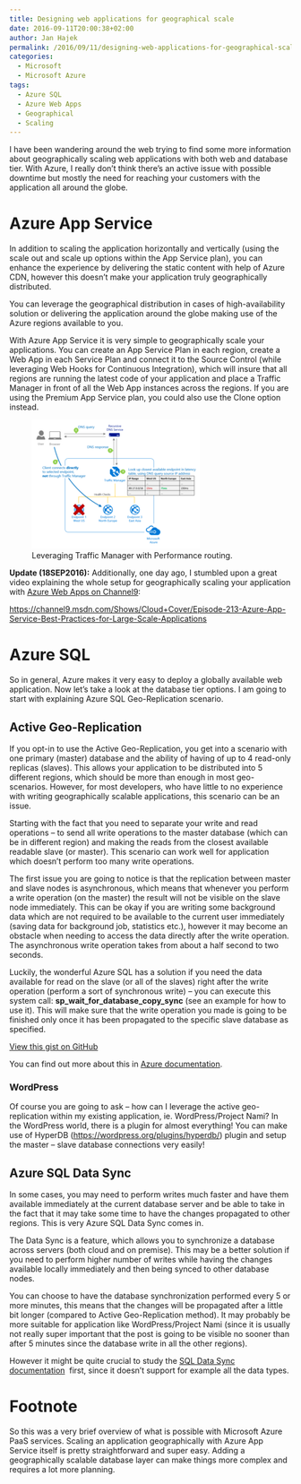 ```yaml
---
title: Designing web applications for geographical scale
date: 2016-09-11T20:00:38+02:00
author: Jan Hajek
permalink: /2016/09/11/designing-web-applications-for-geographical-scale/
categories:
  - Microsoft
  - Microsoft Azure
tags:
  - Azure SQL
  - Azure Web Apps
  - Geographical
  - Scaling
---
```


<p>I have been wandering around the web trying to find some more information about geographically scaling web applications with both web and database tier. With Azure, I really don’t think there’s an active issue with possible downtime but mostly the need for reaching your customers with the application all around the globe.</p>

<!--more-->

<h1>Azure App Service</h1>

<p>In addition to scaling the application horizontally and vertically (using the scale out and scale up options within the App Service plan), you can enhance the experience by delivering the static content with help of Azure CDN, however this doesn’t make your application truly geographically distributed.</p>

<p>You can leverage the geographical distribution in cases of high-availability solution or delivering the application around the globe making use of the Azure regions available to you.</p>

<p>With Azure App Service it is very simple to geographically scale your applications. You can create an App Service Plan in each region, create a Web App in each Service Plan and connect it to the Source Control (while leveraging Web Hooks for Continuous Integration), which will insure that all regions are running the latest code of your application and place a Traffic Manager in front of all the Web App instances across the regions. If you are using the Premium App Service plan, you could also use the Clone option instead.</p>
<!-- wp:image {"id":47,"align":"center","coblocks":[]} -->
<div class="wp-block-image"><figure class="aligncenter"><a href="/uploads/2016/09/trafficmanager.png"><img src="/uploads/2016/09/trafficmanager-300x231.png" alt="Leveraging Traffic Manager with Performance routing." class="wp-image-47"/></a><figcaption>Leveraging Traffic Manager with Performance routing.</figcaption></figure></div>
<!-- /wp:image -->
<p><strong>Update (18SEP2016):</strong> Additionally, one day ago, I stumbled upon a great video explaining the whole setup for geographically scaling your application with <a href="https://channel9.msdn.com/Shows/Cloud+Cover/Episode-213-Azure-App-Service-Best-Practices-for-Large-Scale-Applications">Azure Web Apps on Channel9</a>:</p>

<p><a href="https://channel9.msdn.com/Shows/Cloud+Cover/Episode-213-Azure-App-Service-Best-Practices-for-Large-Scale-Applications">https://channel9.msdn.com/Shows/Cloud+Cover/Episode-213-Azure-App-Service-Best-Practices-for-Large-Scale-Applications</a></p>

<h1>Azure SQL</h1>

<p>So in general, Azure makes it very easy to deploy a globally available web application. Now let’s take a look at the database tier options. I am going to start with explaining Azure SQL Geo-Replication scenario.</p>

<h2>Active Geo-Replication</h2>

<p>If you opt-in to use the Active Geo-Replication, you get into a scenario with one primary (master) database and the ability of having of up to 4 read-only replicas (slaves). This allows your application to be distributed into 5 different regions, which should be more than enough in most geo-scenarios. However, for most developers, who have little to no experience with writing geographically scalable applications, this scenario can be an issue.</p>

<p>Starting with the fact that you need to separate your write and read operations – to send all write operations to the master database (which can be in different region) and making the reads from the closest available readable slave (or master). This scenario can work well for application which doesn’t perform too many write operations.</p>

<p>The first issue you are going to notice is that the replication between master and slave nodes is asynchronous, which means that whenever you perform a write operation (on the master) the result will not be visible on the slave node immediately. This can be okay if you are writing some background data which are not required to be available to the current user immediately (saving data for background job, statistics etc.), however it may become an obstacle when needing to access the data directly after the write operation. The asynchronous write operation takes from about a half second to two seconds.</p>

<p>Luckily, the wonderful Azure SQL has a solution if you need the data available for read on the slave (or all of the slaves) right after the write operation (perform a sort of synchronous write) – you can execute this system call: <strong>sp_wait_for_database_copy_sync</strong> (see an example for how to use it). This will make sure that the write operation you made is going to be finished only once it has been propagated to the specific slave database as specified.</p>
<div class="wp-block-coblocks-gist"><script src="https://gist.github.com/hajekj/17ab3a7a18b1ad545ff000252dc35451.js?file=46-1.sql"></script><noscript><a href="https://gist.github.com/hajekj/17ab3a7a18b1ad545ff000252dc35451#file-46-1-sql">View this gist on GitHub</a></noscript></div>

<p>You can find out more about this in <a href="https://azure.microsoft.com/en-us/documentation/articles/sql-database-geo-replication-overview/#preventing-the-loss-of-critical-data">Azure documentation</a>.</p>
<!-- wp:heading {"level":3,"coblocks":[]} -->
<h3>WordPress</h3>

<p>Of course you are going to ask – how can I leverage the active geo-replication within my existing application, ie. WordPress/Project Nami? In the WordPress world, there is a plugin for almost everything! You can make use of HyperDB (<a href="https://wordpress.org/plugins/hyperdb/"><u>https://wordpress.org/plugins/hyperdb/</u></a>) plugin and setup the master – slave database connections very easily!</p>

<h2>Azure SQL Data Sync</h2>

<p>In some cases, you may need to perform writes much faster and have them available immediately at the current database server and be able to take in the fact that it may take some time to have the changes propagated to other regions. This is very Azure SQL Data Sync comes in.</p>

<p>The Data Sync is a feature, which allows you to synchronize a database across servers (both cloud and on premise). This may be a better solution if you need to perform higher number of writes while having the changes available locally immediately and then being synced to other database nodes.</p>

<p>You can choose to have the database synchronization performed every 5 or more minutes, this means that the changes will be propagated after a little bit longer (compared to Active Geo-Replication method). It may probably be more suitable for application like WordPress/Project Nami (since it is usually not really super important that the post is going to be visible no sooner than after 5 minutes since the database write in all the other regions).</p>

<p>However it might be quite crucial to study the <a href="http://download.microsoft.com/download/4/E/3/4E394315-A4CB-4C59-9696-B25215A19CEF/SQL_Data_Sync_Preview.pdf">SQL Data Sync documentation</a>&nbsp; first, since it doesn’t support for example all the data types.</p>

<h1>Footnote</h1>

<p>So this was a very brief overview of what is possible with Microsoft Azure PaaS services. Scaling an application geographically with Azure App Service itself is pretty straightforward and super easy. Adding a geographically scalable database layer can make things more complex and requires a lot more planning.</p>
